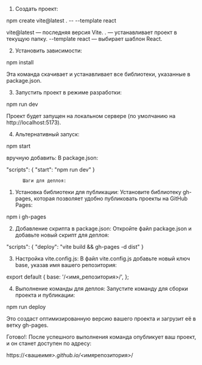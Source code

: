 1. Создать проект:

npm create vite@latest . -- --template react

vite@latest — последняя версия Vite.
. — устанавливает проект в текущую папку.
--template react — выбирает шаблон React.

2. Установить зависимости:

npm install

Эта команда скачивает и устанавливает все библиотеки, указанные в package.json.

3. Запустить проект в режиме разработки:

npm run dev

Проект будет запущен на локальном сервере (по умолчанию на http://localhost:5173).

4. Альтернативный запуск:

npm start

вручную добавить: В package.json:

"scripts": {
"start": "npm run dev"
}

          Шаги для деплоя:

1. Установка библиотеки для публикации: Установите библиотеку gh-pages, которая позволяет удобно публиковать проекты на GitHub Pages:

npm i gh-pages

2. Добавление скрипта в package.json: Откройте файл package.json и добавьте новый скрипт для деплоя:

"scripts": {
"deploy": "vite build && gh-pages -d dist"
}

3. Настройка vite.config.js: В файл vite.config.js добавьте новый ключ base, указав имя вашего репозитория:

export default {
base: '/<имя_репозитория>/',
};

4. Выполнение команды для деплоя: Запустите команду для сборки проекта и публикации:

npm run deploy

Это создаст оптимизированную версию вашего проекта и загрузит её в ветку gh-pages.

Готово!: После успешного выполнения команда опубликует ваш проект, и он станет доступен по адресу:

https://<ваше*имя>.github.io/<имя*репозитория>/
